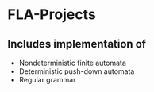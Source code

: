 # FLA-Projects
## Includes implementation of 
* Nondeterministic finite automata
* Deterministic push-down automata
* Regular grammar
 
